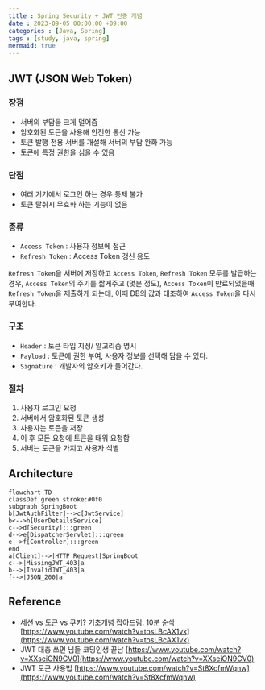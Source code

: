 ```yaml
---
title : Spring Security + JWT 인증 개념
date : 2023-09-05 00:00:00 +09:00
categories : [Java, Spring]
tags : [study, java, spring] 
mermaid: true
---
```


## JWT (JSON Web Token)

### 장점
- 서버의 부담을 크게 덜어줌
- 암호화된 토큰을 사용해 안전한 통신 가능
- 토큰 발행 전용 서버를 개설해 서버의 부담 완화 가능
- 토큰에 특정 권한을 심을 수 있음

### 단점
- 여러 기기에서 로그인 하는 경우 통제 불가
- 토큰 탈취시 무효화 하는 기능이 없음

### 종류
- ```Access Token``` : 사용자 정보에 접근
- ```Refresh Token``` : Access Token 갱신 용도

```Refresh Token```을 서버에 저장하고 ```Access Token```, ```Refresh Token``` 모두를 발급하는 경우, ```Access Token```의 주기를 짧게주고 (몇분 정도), ```Access Token```이 만료되었을때 ```Refresh Token```을 제출하게 되는데, 이때 DB의 값과 대조하여 ```Access Token```을 다시 부여한다. 

### 구조
- ```Header``` : 토큰 타입 지정/ 알고리즘 명시
- ```Payload``` : 토큰에 권한 부여, 사용자 정보를 선택해 담을 수 있다.
- ```Signature``` : 개발자의 암호키가 들어간다.

### 절차
1. 사용자 로그인 요청
2. 서버에서 암호화된 토큰 생성
3. 사용자는 토큰을 저장
4. 이 후 모든 요청에 토큰을 태워 요청함
5. 서버는 토큰을 가지고 사용자 식별


## Architecture

```mermaid
flowchart TD
classDef green stroke:#0f0
subgraph SpringBoot
b[JwtAuthFilter]-->c[JwtService]
b<-->h[UserDetailsService]
c-->d[Security]:::green
d-->e[DispatcherServlet]:::green
e-->f[Controller]:::green
end
a[Client]-->|HTTP Request|SpringBoot
c-->|MissingJWT_403|a
b-->|InvalidJWT_403|a
f-->|JSON_200|a
```

## Reference

- 세션 vs 토큰 vs 쿠키? 기초개념 잡아드림. 10분 순삭[https://www.youtube.com/watch?v=tosLBcAX1vk](https://www.youtube.com/watch?v=tosLBcAX1vk)
- JWT 대충 쓰면 님들 코딩인생 끝남 [https://www.youtube.com/watch?v=XXseiON9CV0](https://www.youtube.com/watch?v=XXseiON9CV0)
- JWT 토큰 사용법 [https://www.youtube.com/watch?v=St8XcfmWqnw](https://www.youtube.com/watch?v=St8XcfmWqnw)
